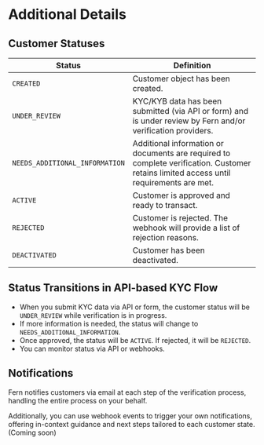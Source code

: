 # Additional Details

## Customer Statuses

| Status        | Definition                                                                                                                                                                                      |
| ------------- | ----------------------------------------------------------------------------------------------------------------------------------------------------------------------------------------------- |
| `CREATED`     | Customer object has been created.                                                                                                                                                               |
| `UNDER_REVIEW`| KYC/KYB data has been submitted (via API or form) and is under review by Fern and/or verification providers.                                                                                    |
| `NEEDS_ADDITIONAL_INFORMATION` | Additional information or documents are required to complete verification. Customer retains limited access until requirements are met.                                         |
| `ACTIVE`      | Customer is approved and ready to transact.                                                                                                                                                     |
| `REJECTED`    | Customer is rejected. The webhook will provide a list of rejection reasons.                                                                                                                     |
| `DEACTIVATED` | Customer has been deactivated.                                                                                                                                                                  |

## Status Transitions in API-based KYC Flow

- When you submit KYC data via API or form, the customer status will be `UNDER_REVIEW` while verification is in progress.
- If more information is needed, the status will change to `NEEDS_ADDITIONAL_INFORMATION`.
- Once approved, the status will be `ACTIVE`. If rejected, it will be `REJECTED`.
- You can monitor status via API or webhooks.

## Notifications

Fern notifies customers via email at each step of the verification process, handling the entire process on your behalf.

Additionally, you can use webhook events to trigger your own notifications, offering in-context guidance and next steps tailored to each customer state. (Coming soon)
